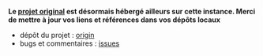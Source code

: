 **Le [projet original][origin] est désormais hébergé ailleurs sur cette instance. Merci de mettre à jour vos liens et références dans vos dépôts locaux**

* dépôt du projet : [origin]
* bugs et commentaires : [issues]

[origin]:https://framagit.org/know-rmandie/OSCom
[issues]:https://framagit.org/know-rmandie/OSCom/issues
